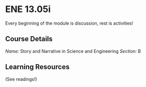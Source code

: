 # ENE 13.05i

Every beginning of the module is discussion, rest is activities!

## Course Details

*Name:* Story and Narrative in Science and Engineering
*Section:* B

## Learning Resources

(See readings!)